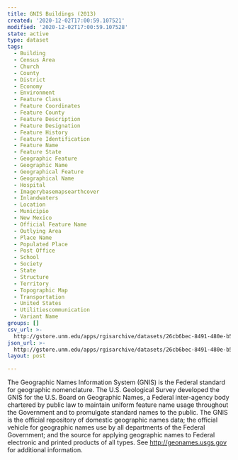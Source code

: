 ```yaml
---
title: GNIS Buildings (2013)
created: '2020-12-02T17:00:59.107521'
modified: '2020-12-02T17:00:59.107528'
state: active
type: dataset
tags:
  - Building
  - Census Area
  - Church
  - County
  - District
  - Economy
  - Environment
  - Feature Class
  - Feature Coordinates
  - Feature County
  - Feature Description
  - Feature Designation
  - Feature History
  - Feature Identification
  - Feature Name
  - Feature State
  - Geographic Feature
  - Geographic Name
  - Geographical Feature
  - Geographical Name
  - Hospital
  - Imagerybasemapsearthcover
  - Inlandwaters
  - Location
  - Municipio
  - New Mexico
  - Official Feature Name
  - Outlying Area
  - Place Name
  - Populated Place
  - Post Office
  - School
  - Society
  - State
  - Structure
  - Territory
  - Topographic Map
  - Transportation
  - United States
  - Utilitiescommunication
  - Variant Name
groups: []
csv_url: >-
  http://gstore.unm.edu/apps/rgisarchive/datasets/26cb6bec-8491-480e-b5b9-b61e63b3fa76/gnisbuild.derived.csv
json_url: >-
  http://gstore.unm.edu/apps/rgisarchive/datasets/26cb6bec-8491-480e-b5b9-b61e63b3fa76/gnisbuild.derived.json
layout: post

---
```

The Geographic Names Information System (GNIS) is the Federal standard for geographic nomenclature. The U.S. Geological Survey developed the GNIS for the U.S. Board on Geographic Names, a Federal inter-agency body chartered by public law to maintain uniform feature name usage throughout the Government and to promulgate standard names to the public. The GNIS is the official repository of domestic geographic names data; the official vehicle for geographic names use by all departments of the Federal Government; and the source for applying geographic names to Federal electronic and printed products of all types. See http://geonames.usgs.gov for additional information.
